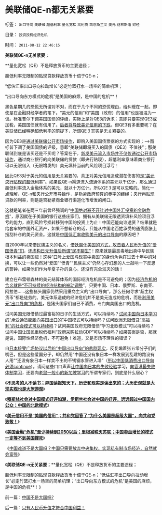 # 美联储QE-n都无关紧要

标签： `出口导向` `美联储` `超低利率` `量化宽松` `高利贷` `凯恩斯主义` `美元` `格林斯潘` `财经` 

目录： `投资投机经济危机`

时间： `2011-08-12 22:46:15`

**美联储QE-n无关紧要**；

**量化宽松（QE）不是释放货币的主要途径；

超低利率无限制的贴现贷款释放货币十倍于QE-n；

“低估汇率出口导向拉动增长”必定竹篮打水一场空的简单机理；

“出口导向东方模式的危机”是美国的麻烦，是中国的危机**！

黑色星期几的恐慌无所谓对不对，而在于几个不同的恐慌理由，给纠缠在一起。即使是在金融财经学者的笔下，“美元的信用”和“美国（政府）的信用”也是被混为一谈。标准普尔下调美国国债的评级，实际上是对QE3的诉求；意即只要实现QE3或加税，美国国债就有信用了。[后者将导致美元信用的下跌](../../../2011/1/21/美元滥发，透支和屯积的被约束.md)。但QE3有多重要呢？在美联储已经明确超低利率的前提下，所谓QE３其实是无关紧要的。

因为QE3是[通过美联储公开市场操作](../../../2011/6/22/保值储蓄不可行；负利率不应干预存款利息.md)，即购入美国国债票据的方式实现的；——>而标普下调了美国国债的评级，意即“美联储即将买入的国债（QE3）不值钱”；那美联储到底是该买还是不买呢？答案在于，[新发美元流入市场并不仅仅通过公开市场操作](../../../2011/1/1/中国日本是美国最大“纳税人”.md)，通过商业银行的向美联储的贷款（即央行贴现），超低利率意味着商业银行可以无限借入（无限增发的）美元填补当前的风险项目浮亏！

因此QE3对于美元的信用是无关紧要的，真正对美元信用造成潜在伤害的是[“美元央行贴现的超低利率](../../../2011/6/5/什么是利率？低利率造成垄断和经济危机.md)”。如果说QE-n渠道流入流通体系的美元以千亿计，那么通过超低利率流入金融体系的美元，就以十万亿计。所以QE３是可以忽略的。简化一点理解，QE-n和央行公开市导操作，是勒紧政府预算的赤字的缰绳；央行再贴现贷款的利率，则是是否勒紧商业银行渠道化币增发的闸口。

这就是笔者在两三年前曾经强调的“[中国绝对避不开针对中国外汇投资的金融危机](../../../2008/2/28/金融规律注定中国“抄次贷底”将全军覆没.md)”，原因就在于美国的银行这些庄家们，拥有从美联储无限透资填补风险项目浮亏的能力，直到风险亏损转移到中国的投资上为止！中国还能向谁透资？结果就是给套牢的中国外汇资产，如果不想斩仓的话，只能从中国老百姓承受的通货膨胀上搜刮补仓的美元资金。这就是[中国低汇率收购美元的出口导向](../../../2007/12/8/中国可以从人民币低估中获利吗？.md)的原因吧？

自2000年以来借民族主义的名义，[借妖魔化美国的方式，攻击着人民币升值的“爱国愤青”们](../../../2007/12/1/以爱国的名义坚决反对人民币升值.md)，还[虚构日元升值后所谓“民不聊生”](../../../2010/5/3/“失去的十年”是日本老百姓物美价廉的十年.md)！原来就是最恶毒地出卖中华民族根本利益的卖国贼！这种“[口号上爱国与现实中卖国”](../../../2011/4/20/爱国鬼子的卖国奉献.md)的身份角色在过去十年中的对换，可以让一些仍然对“爱国”“愤青”“民族主义”仍然心存幻想的人士敲响一下反思的警钟，如果他们作为华夏子孙的良心，还没有完全泯灭的话！

建立在布雷顿森林的美元结算体系的国际经济危机是不可避免的；因为[经济危机的含义就是“不可持续的经济结构的被动调整](../../../2011/6/2/市场经济确保可持续性.md)”。只要中国、日本、俄罗斯、东南亚、阿拉伯……这些猪头国家仍然采用重商主义的“出口导向”，那么任何寻求“超主权货币”都是徒劳的。美元体系造成的经济危机并不是美元造成的危机，而是[利用美元“出口导向”的危机](../../../2008/7/17/在中国手中的外汇不是钱.md)，是猪头国家们自已不消费，专门向美国出口的危机。

试问美国无限借债过最富裕的日子的生活方式，可以持续吗？[试问中国向日本学习的“承受通货膨胀向美国出口的”](../../../2008/7/23/通胀手段对付热钱唯独中国不能.md)中国模式可以持续吗？试问[欧洲无限借贷“高福利”的社会模式可以持续吗](../../../2011/6/28/向北欧模式学习的南欧最糟糕.md)？试问美国政府无限借债“学习北欧模式”可以持续吗？试问中国让国民重税低福利“政府采购拉动GDP”可以持续吗？如果答案是否，那就是说，国际性经济危机，不可避免！难道，又是市场不理性的错误？

自[日本接受广场协议以后的“中国出口导向”的悲剧现实](../../../2011/1/17/广场协议德国马克和日元的冰火两重天.md)，反复煽着张五常分子们的嘴巴，但是这些爱国分子，却仍然用“中国还没有象日本一样发展到乱建的路没有人用”“还没有象日本一样卖不出的不锈钢水管进入墙”（[所以中国低消费出口导向必须continue](../../../2010/4/26/低估人民币，外汇储备和出口导向讨论目录.md)）。请问这些口口声声[让中国向日本的失败经验](../../../2008/7/18/中国不能简单跟学他国低估本币促进出口的导向.md)学习，[向香港最失败体制学习](../../../2011/1/3/联汇制或将覆灭中港整体经济.md)，还要向[老鼠一般小的新加坡学习](../../../2011/1/29/“中央帝国太大了”太难管理了.md)的所谓专家们，到底是什么居心？

《[**不思考的人不读书；异国读报知天下，历史和现实是读出来的；大历史观就是大现实观也是大旅游观**](../../../2011/8/11/读书读报懂历史，学会旅游看世界.md)》

《[**穆斯林社会对中国模式好评如潮，伊斯兰社会对中国的好评，远远超过中国国内公众；中国的北欧模式**](../../../2011/8/11/穆斯林社会对中国模式好评如潮.md)》

《[**美元信用不是“美国的信用”；共和党回答了“为什么美国是超级大国”，向共和党致敬！**](../../../2011/8/11/美元信用非美国信用；向共和党致敬！.md)》

《[**美国金融“危机”至少持续到2050以后；里根减税灭苏联；中国卖血增长的模式一定等不到美国撑死**](../../../2011/8/12/里根减税灭苏联.md)》

《[中国难道不是大国吗？中国只需要放弃中央集权，实现私有制市场经济，自然就会富强](../../../2011/8/12/中国不是大国吗？.md)》

《**美联储QE-n无关紧要**；**量化宽松（QE）不是释放货币的主要途径；

超低利率无限制的贴现贷款释放货币十倍于QE-n；“低估汇率出口导向拉动增长”必定竹篮打水一场空的简单机理；“出口导向东方模式的危机”是美国的麻烦，是中国的危机**！》



前一篇：[中国不是大国吗?](../../../2011/8/12/中国不是大国吗？.md)

后一篇：[只有人民币升值才符合中国利益！](../../../2011/8/12/只有人民币升值才符合中国利益！.md)